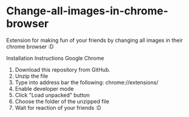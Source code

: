 # Change-all-images-in-chrome-browser
Extension for making fun of your friends by changing all images in their chrome browser :D

Installation Instructions
Google Chrome

1. Download this repository from GitHub.
2. Unzip the file 
3. Type into address bar the following: chrome://extensions/
4. Enable developer mode
5. Click "Load unpacked" button
6. Choose the folder of the unzipped file
7. Wait for reaction of your friends :D

